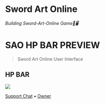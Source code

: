 # Sword Art Online


*Building Sword-Art-Online Game🔌🖥️*

# SAO HP BAR PREVIEW

> Sword Art Online User Interface

## HP BAR

![](https://user-images.githubusercontent.com/22412567/51440610-d78d9b80-1d03-11e9-8589-1f8cd85943c7.jpg)

[Support Chat](https://telegram.me/Koyuki_Support) • [Owner](DarlingPrince@protonmail.com)
